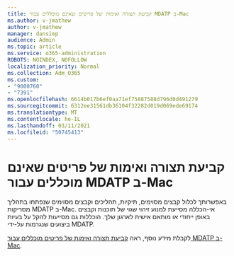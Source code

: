 ```yaml
---
title: קביעת תצורה ואימות של פריטים שאינם מוכללים עבור MDATP ב-Mac
ms.author: v-jmathew
author: v-jmathew
manager: dansimp
audience: Admin
ms.topic: article
ms.service: o365-administration
ROBOTS: NOINDEX, NOFOLLOW
localization_priority: Normal
ms.collection: Adm_O365
ms.custom:
- "9000760"
- "7391"
ms.openlocfilehash: 6614b017b6ef0aa71ef75887588d796d0d491279
ms.sourcegitcommit: 6312ee31561db36104f32282d019d069ede69174
ms.translationtype: MT
ms.contentlocale: he-IL
ms.lasthandoff: 03/11/2021
ms.locfileid: "50745413"
---
```

# <a name="configure-and-validate-exclusions-for-mdatp-on-a-mac"></a>קביעת תצורה ואימות של פריטים שאינם מוכללים עבור MDATP ב-Mac

באפשרותך לכלול קבצים מסוימים, תיקיות, תהליכים וקבצים מסוימים שנפתחו בתהליך מסריקות MDATP ב-Mac. אי-הכללה מסייעת למנוע זיהוי שגוי של תוכנות וקבצים באופן ייחודי או מותאם אישית לארגון שלך. הוכללות גם מסייעות להקל על בעיות ביצועים שנגרמות על-ידי MDATP.

לקבלת מידע נוסף, ראה [קביעת תצורה ואימות של פריטים מוכללים עבור MDATP ב-Mac](https://go.microsoft.com/fwlink/?linkid=2144616).
